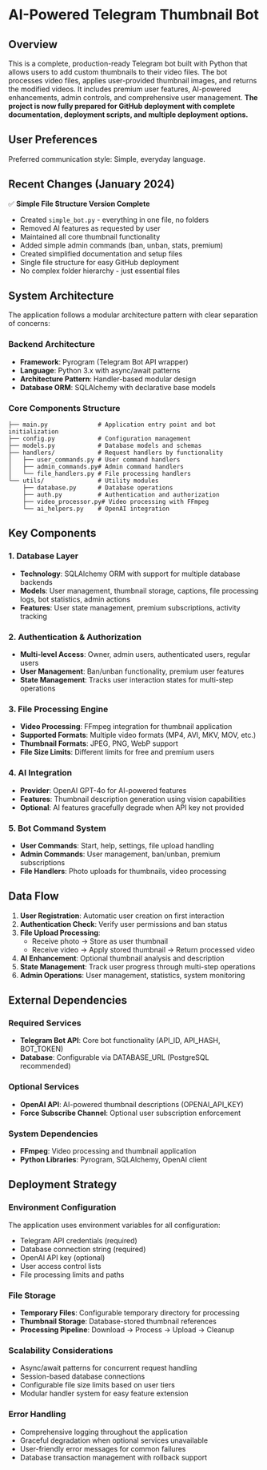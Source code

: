 # AI-Powered Telegram Thumbnail Bot

## Overview

This is a complete, production-ready Telegram bot built with Python that allows users to add custom thumbnails to their video files. The bot processes video files, applies user-provided thumbnail images, and returns the modified videos. It includes premium user features, AI-powered enhancements, admin controls, and comprehensive user management. **The project is now fully prepared for GitHub deployment with complete documentation, deployment scripts, and multiple deployment options.**

## User Preferences

Preferred communication style: Simple, everyday language.

## Recent Changes (January 2024)

✅ **Simple File Structure Version Complete**
- Created `simple_bot.py` - everything in one file, no folders
- Removed AI features as requested by user
- Maintained all core thumbnail functionality
- Added simple admin commands (ban, unban, stats, premium)
- Created simplified documentation and setup files
- Single file structure for easy GitHub deployment
- No complex folder hierarchy - just essential files

## System Architecture

The application follows a modular architecture pattern with clear separation of concerns:

### Backend Architecture
- **Framework**: Pyrogram (Telegram Bot API wrapper)
- **Language**: Python 3.x with async/await patterns
- **Architecture Pattern**: Handler-based modular design
- **Database ORM**: SQLAlchemy with declarative base models

### Core Components Structure
```
├── main.py              # Application entry point and bot initialization
├── config.py            # Configuration management
├── models.py            # Database models and schemas
├── handlers/            # Request handlers by functionality
│   ├── user_commands.py # User command handlers
│   ├── admin_commands.py# Admin command handlers
│   └── file_handlers.py # File processing handlers
└── utils/               # Utility modules
    ├── database.py      # Database operations
    ├── auth.py          # Authentication and authorization
    ├── video_processor.py# Video processing with FFmpeg
    └── ai_helpers.py    # OpenAI integration
```

## Key Components

### 1. Database Layer
- **Technology**: SQLAlchemy ORM with support for multiple database backends
- **Models**: User management, thumbnail storage, captions, file processing logs, bot statistics, admin actions
- **Features**: User state management, premium subscriptions, activity tracking

### 2. Authentication & Authorization
- **Multi-level Access**: Owner, admin users, authenticated users, regular users
- **User Management**: Ban/unban functionality, premium user features
- **State Management**: Tracks user interaction states for multi-step operations

### 3. File Processing Engine
- **Video Processing**: FFmpeg integration for thumbnail application
- **Supported Formats**: Multiple video formats (MP4, AVI, MKV, MOV, etc.)
- **Thumbnail Formats**: JPEG, PNG, WebP support
- **File Size Limits**: Different limits for free and premium users

### 4. AI Integration
- **Provider**: OpenAI GPT-4o for AI-powered features
- **Features**: Thumbnail description generation using vision capabilities
- **Optional**: AI features gracefully degrade when API key not provided

### 5. Bot Command System
- **User Commands**: Start, help, settings, file upload handling
- **Admin Commands**: User management, ban/unban, premium subscriptions
- **File Handlers**: Photo uploads for thumbnails, video processing

## Data Flow

1. **User Registration**: Automatic user creation on first interaction
2. **Authentication Check**: Verify user permissions and ban status
3. **File Upload Processing**:
   - Receive photo → Store as user thumbnail
   - Receive video → Apply stored thumbnail → Return processed video
4. **AI Enhancement**: Optional thumbnail analysis and description
5. **State Management**: Track user progress through multi-step operations
6. **Admin Operations**: User management, statistics, system monitoring

## External Dependencies

### Required Services
- **Telegram Bot API**: Core bot functionality (API_ID, API_HASH, BOT_TOKEN)
- **Database**: Configurable via DATABASE_URL (PostgreSQL recommended)

### Optional Services
- **OpenAI API**: AI-powered thumbnail descriptions (OPENAI_API_KEY)
- **Force Subscribe Channel**: Optional user subscription enforcement

### System Dependencies
- **FFmpeg**: Video processing and thumbnail application
- **Python Libraries**: Pyrogram, SQLAlchemy, OpenAI client

## Deployment Strategy

### Environment Configuration
The application uses environment variables for all configuration:
- Telegram API credentials (required)
- Database connection string (required)
- OpenAI API key (optional)
- User access control lists
- File processing limits and paths

### File Storage
- **Temporary Files**: Configurable temporary directory for processing
- **Thumbnail Storage**: Database-stored thumbnail references
- **Processing Pipeline**: Download → Process → Upload → Cleanup

### Scalability Considerations
- Async/await patterns for concurrent request handling
- Session-based database connections
- Configurable file size limits based on user tiers
- Modular handler system for easy feature extension

### Error Handling
- Comprehensive logging throughout the application
- Graceful degradation when optional services unavailable
- User-friendly error messages for common failures
- Database transaction management with rollback support